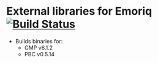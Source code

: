 # External libraries for Emoriq [![Build Status](https://travis-ci.org/emotiq/emotiq-external-libs.svg?branch=master)](https://travis-ci.org/emotiq/emotiq-external-libs)

* Builds binaries for:
  * GMP v6.1.2
  * PBC v0.5.14
